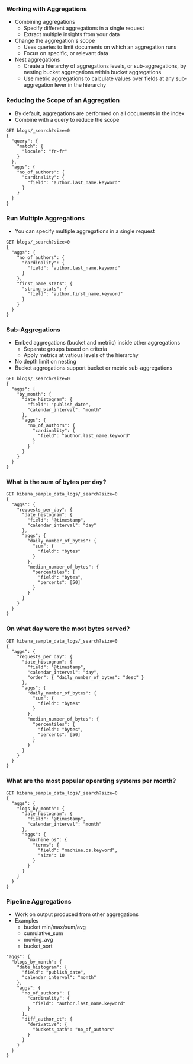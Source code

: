 ### Working with Aggregations

- Combining aggregations
  - Specify different aggregations in a single request
  - Extract multiple insights from your data
- Change the aggregation's scope
  - Uses queries to limit documents on which an aggregation runs
  - Focus on specific, or relevant data
- Nest aggregations
  - Create a hierarchy of aggregations levels, or sub-aggregations, by nesting bucket aggregations within bucket aggregations
  - Use metric aggregations to calculate values over fields at any sub-aggregation lever in the hierarchy

### Reducing the Scope of an Aggregation

- By default, aggregations are performed on all documents in the index
- Combine with a query to reduce the scope

```http
GET blogs/_search?size=0
{
  "query": {
    "match": {
      "locale": "fr-fr"
    }
  },
  "aggs": {
    "no_of_authors": {
      "cardinality": {
        "field": "author.last_name.keyword"
      }
    }
  }
}
```

### Run Multiple Aggregations

- You can specify multiple aggregations in a single request

```http
GET blogs/_search?size=0
{
  "aggs": {
    "no_of_authors": {
      "cardinality": {
        "field": "author.last_name.keyword"
      }
    },
    "first_name_stats": {
      "string_stats": {
        "field": "author.first_name.keyword"
      }
    }
  }
}
```

### Sub-Aggregations

- Embed aggregations (bucket and metriic) inside other aggregations
  - Separate groups based on criteria
  - Apply metrics at vatious levels of the hierarchy
- No depth limit on nesting
- Bucket aggregations support bucket or metric sub-aggregations

```http
GET blogs/_search?size=0
{
  "aggs": {
    "by_month": {
      "date_histogram": {
        "field": "publish_date",
        "calendar_interval": "month"
      },
      "aggs": {
        "no_of_authors": {
          "cardinality": {
            "field": "author.last_name.keyword"
          }
        }
      }
    }
  }
}
```

### What is the sum of bytes per day?

```http
GET kibana_sample_data_logs/_search?size=0
{
  "aggs": {
    "requests_per_day": {
      "date_histogram": {
        "field": "@timestamp",
        "calendar_interval": "day"
      },
      "aggs": { 
        "daily_number_of_bytes": {
          "sum": {
            "field": "bytes"
          }
        },
        "median_number_of_bytes": {
          "percentiles": {
            "field": "bytes",
            "percents": [50]
          } 
        }
      }
    }
  }
}
```

### On what day were the most bytes served?

```http
GET kibana_sample_data_logs/_search?size=0
{
  "aggs": {
    "requests_per_day": {
      "date_histogram": {
        "field": "@timestamp",
        "calendar_interval": "day",
        "order": { "daily_number_of_bytes": "desc" }
      },
      "aggs": { 
        "daily_number_of_bytes": {
          "sum": {
            "field": "bytes"
          }
        },
        "median_number_of_bytes": {
          "percentiles": {
            "field": "bytes",
            "percents": [50]
          } 
        }
      }
    }
  }
}
```

### What are the most popular operating systems per month?

```http
GET kibana_sample_data_logs/_search?size=0
{
  "aggs": {
    "logs_by_month": {
      "date_histogram": {
        "field": "@timestamp",
        "calendar_interval": "month"
      },
      "aggs": {
        "machine_os": {
          "terms": {
            "field": "machine.os.keyword",
            "size": 10
          }
        }
      }
    }
  }
}
```

### Pipeline Aggregations

- Work on output produced from other aggregations
- Examples
  - bucket min/max/sum/avg
  - cumulative_sum
  - moving_avg
  - bucket_sort

```http
"aggs": {
  "blogs_by_month": {
    "date_histogram": {
      "field": "publish_date",
      "calendar_interval": "month"
    },
    "aggs": {
      "no_of_authors": {
        "cardinality": {
          "field": "author.last_name.keyword"
        }
      },
      "diff_author_ct": {
        "derivative": {
          "buckets_path": "no_of_authors"
        }
      }
    }
  }
}